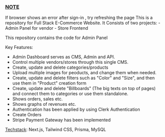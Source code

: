 <h3><ins>NOTE</ins></h3> If browser shows an error after sign-in , try refreshing the page
This is a repository for Full Stack E-Commerce Website.
It Consists of two projects:
  -  Admin Panel for vendor
  -  Store Frontend

This repository contains the code for Admin Panel

Key Features:
  - Admin Dashboard serves as CMS, Admin and API.
  - Control multiple vendors/stores through this single CMS.
  - Create, update and delete categories/products
  - Upload multiple images for peoducts, and change them when needed.
  - Create, update and delete filters such as "Color" and "Size", and then use them in "Product" creation form
  - Create, update and delete "Billboards" (The big texts on top of pages) and connect them to categories or use them standalone.
  -  Shows orders, sales etc.
  -  Shows graphs of revenues etc.
  -  Authentication has been applied by using Clerk Authentication
  -  Create Orders
  -  Stripe Payment Gateway has been implemented

<ins>Techstack</ins>: Next.js, Tailwind CSS, Prisma, MySQL
